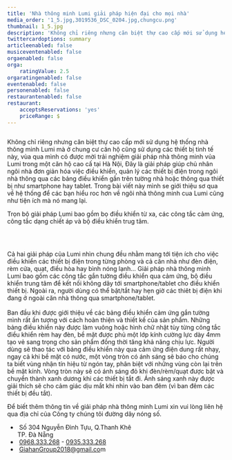 ```yaml
---
title: 'Nhà thông minh Lumi giải pháp hiện đại cho mọi nhà'
media_order: '1_5.jpg,3019536_DSC_0204.jpg,chungcu.png'
thumbnail: 1_5.jpg
description: 'Không chỉ riêng nhưng căn biệt thự cao cấp mới sử dụng hệ thống nhà thông minh Lumi mà ở chung cư căn hộ cũng sử dụng các thiết bị tinh tế này, vùa qua mình có được mời trải nghiệm giải pháp nhà thông minh vủa Lumi trong một căn hộ cao cấ tại Hà Nội, Đây là giải pháp giúp chủ nhân ngôi nhà đơn giản hóa việc điều khiển, quản lý các thiết bị điện trong ngôi nhà thông qua các bảng điều khiển gắn trên tường nhà hoặc thông qua thiết bị như smartphone hay tablet'
twittercardoptions: summary
articleenabled: false
musiceventenabled: false
orgaenabled: false
orga:
    ratingValue: 2.5
orgaratingenabled: false
eventenabled: false
personenabled: false
restaurantenabled: false
restaurant:
    acceptsReservations: 'yes'
    priceRange: $
---
```


<p><img src="/giahan/tu-van-giai-phap/nha-thong-minh-lumi-giai-phap-hien-dai-cho-moi-nha/chungcu.png" alt="" /></p>
<p>Kh&ocirc;ng chỉ ri&ecirc;ng nhưng căn biệt thự cao cấp mới sử dụng hệ thống nh&agrave; th&ocirc;ng minh Lumi m&agrave; ở chung cư căn hộ cũng sử dụng c&aacute;c thiết bị tinh tế n&agrave;y, v&ugrave;a qua m&igrave;nh c&oacute; được mời trải nghiệm giải ph&aacute;p nh&agrave; th&ocirc;ng minh vủa Lumi trong một căn hộ cao cấ tại H&agrave; Nội, Đ&acirc;y l&agrave; giải ph&aacute;p gi&uacute;p chủ nh&acirc;n ng&ocirc;i nh&agrave; đơn giản h&oacute;a việc điều khiển, quản l&yacute; c&aacute;c thiết bị điện trong ng&ocirc;i nh&agrave; th&ocirc;ng qua c&aacute;c bảng điều khiển gắn tr&ecirc;n tường nh&agrave; hoặc th&ocirc;ng qua thiết bị như smartphone hay tablet. Trong b&agrave;i viết n&agrave;y m&igrave;nh se giới thiệu sơ qua về hệ thống để c&aacute;c bạn hiểu roc hơn về ng&ocirc;i nh&agrave; th&ocirc;ng minh cua Lumi cũng như tiện &iacute;ch m&agrave; n&oacute; mang lại.</p>
<p>Trọn bộ giải ph&aacute;p Lumi bao gồm bọ điều khiển từ xa, c&aacute;c c&ocirc;ng tắc cảm ứng, c&ocirc;ng tắc dạng chiết &aacute;p v&agrave; bộ điều khiển trug t&acirc;m.</p>
<p><img src="/giahan/tu-van-giai-phap/nha-thong-minh-lumi-giai-phap-hien-dai-cho-moi-nha/3019536_DSC_0204.jpg" alt="" /></p>
<p>&nbsp;</p>
<p>Cả hai giải ph&aacute;p của Lumi nh&igrave;n chung đều nhằm mang tới tiện &iacute;ch cho việc điều khiển c&aacute;c thiết bị điện trong từng ph&ograve;ng v&agrave; cả căn nh&agrave; như đ&egrave;n điện, r&egrave;m cửa, quạt, điều h&ograve;a hay b&igrave;nh n&oacute;ng lạnh... Giải ph&aacute;p nh&agrave; th&ocirc;ng minh Lumi bao gồm c&aacute;c c&ocirc;ng tắc gắn tường điều khiển qua cảm ứng, bộ điều khiển trung t&acirc;m để kết nối kh&ocirc;ng d&acirc;y tới smartphone/tablet cho điều khiển thiết bị. Ngo&agrave;i ra, người d&ugrave;ng c&oacute; thể bật/tắt hay hẹn giờ c&aacute;c thi&ecirc;t bị điện khi đang ở ngo&agrave;i căn nh&agrave; th&ocirc;ng qua smartphone/tablet.<br /><br />Ban đầu khi được giới thiệu về c&aacute;c bảng điều khiển cảm ứng gắn tường m&igrave;nh rất ấn tượng với c&aacute;ch ho&agrave;n thiện v&agrave; thiết kế của sản phẩm. Những bảng điều khiển n&agrave;y được l&agrave;m vu&ocirc;ng hoặc h&igrave;nh chữ nhật t&ugrave;y từng c&ocirc;ng tắc điều khiển r&egrave;m hay đ&egrave;n, bề mặt được phủ một lớp k&iacute;nh cường lực d&agrave;y 4mm tạo vẻ sang trọng cho sản phẩm đồng thời tăng khả năng chịu lực. Người d&ugrave;ng sẽ thao t&aacute;c với bảng điều khiển n&agrave;y qua cảm ứng điện dung rất nhạy, ngay cả khi bề mặt c&oacute; nước, một v&ograve;ng tr&ograve;n c&oacute; &aacute;nh s&aacute;ng sẽ b&aacute;o cho ch&uacute;ng ta biết v&ugrave;ng nhận t&iacute;n hiệu từ ng&oacute;n tay, ph&acirc;n biệt với những v&ugrave;ng c&ograve;n lại tr&ecirc;n bề mặt k&iacute;nh. V&ograve;ng tr&ograve;n n&agrave;y sẽ c&oacute; &aacute;nh s&aacute;ng đỏ khi đ&egrave;n/r&egrave;m/quạt được bật v&agrave; chuyển th&agrave;nh xanh dương khi c&aacute;c thiết bị tắt đi. &Aacute;nh s&aacute;ng xanh n&agrave;y được giải th&iacute;ch sẽ cho cảm gi&aacute;c dịu mắt khi nh&igrave;n v&agrave;o ban đ&ecirc;m (v&igrave; ban đ&ecirc;m c&aacute;c thiết bị đều tắt).</p>
<p>Để biết th&ecirc;m th&ocirc;ng tin về giải ph&aacute;p nh&agrave; th&ocirc;ng minh Lumi xin vui l&ograve;ng li&ecirc;n hệ qua địa chỉ của C&ocirc;ng ty ch&uacute;ng t&ocirc;i đường d&acirc;y n&oacute;ng số.</p>
<ul>
<li>&nbsp;<span class="foo-detail foo-address">Số 304 Nguyễn Đ&igrave;nh Tựu, Q.Thanh Kh&ecirc;&nbsp;<br />TP. Đ&agrave; Nẵng</span></li>
<li>&nbsp;<span class="foo-detail"><a href="tel:0968333268">0968.333.268</a>&nbsp;-&nbsp;<a href="tel:0935333268">0935.333.268</a></span></li>
<li>&nbsp;<span class="foo-detail"><a href="mailto:GiahanGroup2018@gmail.com">GiahanGroup2018@gmail.co</a>m</span></li>
</ul>